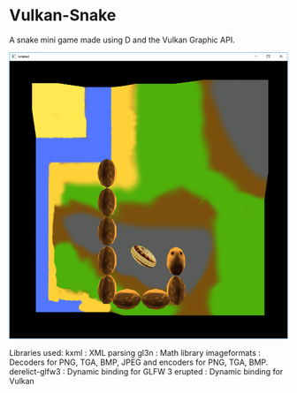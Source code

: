 # Vulkan-Snake

A snake mini game made using D and the Vulkan Graphic API.

[![Preview](https://github.com/Begah/Vulkan-Snake/blob/master/Screenshot.png)](https://github.com/Begah/Vulkan-Snake)

Libraries used:
	kxml : XML parsing
	gl3n : Math library
	imageformats : Decoders for PNG, TGA, BMP, JPEG and encoders for PNG, TGA, BMP.
	derelict-glfw3 : Dynamic binding for GLFW 3
	erupted : Dynamic binding for Vulkan